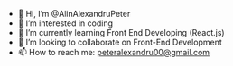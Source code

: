 - 👋 Hi, I’m @AlinAlexandruPeter
- 👀 I’m interested in coding
- 🌱 I’m currently learning Front End Developing (React.js)
- 💞️ I’m looking to collaborate on Front-End Development
- 📫 How to reach me: peteralexandru00@gmail.com

<!---
AlinAlexandruPeter/AlinAlexandruPeter is a ✨ special ✨ repository because its `README.md` (this file) appears on your GitHub profile.
You can click the Preview link to take a look at your changes.
--->
